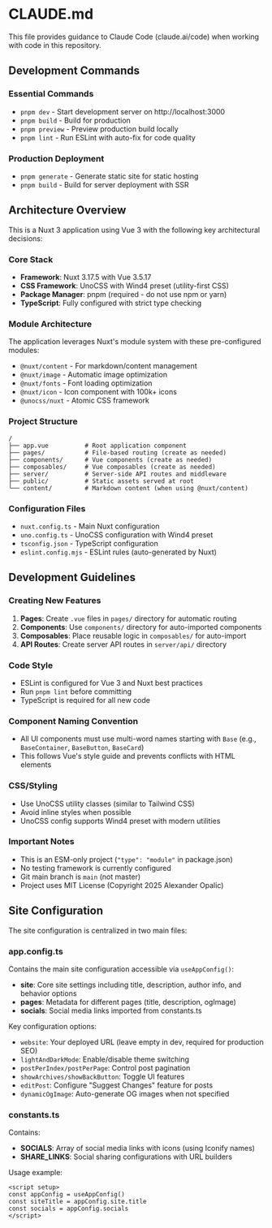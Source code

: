 # CLAUDE.md

This file provides guidance to Claude Code (claude.ai/code) when working with code in this repository.

## Development Commands

### Essential Commands
- `pnpm dev` - Start development server on http://localhost:3000
- `pnpm build` - Build for production
- `pnpm preview` - Preview production build locally
- `pnpm lint` - Run ESLint with auto-fix for code quality

### Production Deployment
- `pnpm generate` - Generate static site for static hosting
- `pnpm build` - Build for server deployment with SSR

## Architecture Overview

This is a Nuxt 3 application using Vue 3 with the following key architectural decisions:

### Core Stack
- **Framework**: Nuxt 3.17.5 with Vue 3.5.17
- **CSS Framework**: UnoCSS with Wind4 preset (utility-first CSS)
- **Package Manager**: pnpm (required - do not use npm or yarn)
- **TypeScript**: Fully configured with strict type checking

### Module Architecture
The application leverages Nuxt's module system with these pre-configured modules:
- `@nuxt/content` - For markdown/content management
- `@nuxt/image` - Automatic image optimization
- `@nuxt/fonts` - Font loading optimization
- `@nuxt/icon` - Icon component with 100k+ icons
- `@unocss/nuxt` - Atomic CSS framework

### Project Structure
```
/
├── app.vue          # Root application component
├── pages/           # File-based routing (create as needed)
├── components/      # Vue components (create as needed)
├── composables/     # Vue composables (create as needed)
├── server/          # Server-side API routes and middleware
├── public/          # Static assets served at root
└── content/         # Markdown content (when using @nuxt/content)
```

### Configuration Files
- `nuxt.config.ts` - Main Nuxt configuration
- `uno.config.ts` - UnoCSS configuration with Wind4 preset
- `tsconfig.json` - TypeScript configuration
- `eslint.config.mjs` - ESLint rules (auto-generated by Nuxt)

## Development Guidelines

### Creating New Features
1. **Pages**: Create `.vue` files in `pages/` directory for automatic routing
2. **Components**: Use `components/` directory for auto-imported components
3. **Composables**: Place reusable logic in `composables/` for auto-import
4. **API Routes**: Create server API routes in `server/api/` directory

### Code Style
- ESLint is configured for Vue 3 and Nuxt best practices
- Run `pnpm lint` before committing
- TypeScript is required for all new code

### Component Naming Convention
- All UI components must use multi-word names starting with `Base` (e.g., `BaseContainer`, `BaseButton`, `BaseCard`)
- This follows Vue's style guide and prevents conflicts with HTML elements

### CSS/Styling
- Use UnoCSS utility classes (similar to Tailwind CSS)
- Avoid inline styles when possible
- UnoCSS config supports Wind4 preset with modern utilities

### Important Notes
- This is an ESM-only project (`"type": "module"` in package.json)
- No testing framework is currently configured
- Git main branch is `main` (not master)
- Project uses MIT License (Copyright 2025 Alexander Opalic)

## Site Configuration

The site configuration is centralized in two main files:

### app.config.ts
Contains the main site configuration accessible via `useAppConfig()`:
- **site**: Core site settings including title, description, author info, and behavior options
- **pages**: Metadata for different pages (title, description, ogImage)
- **socials**: Social media links imported from constants.ts

Key configuration options:
- `website`: Your deployed URL (leave empty in dev, required for production SEO)
- `lightAndDarkMode`: Enable/disable theme switching
- `postPerIndex/postPerPage`: Control post pagination
- `showArchives/showBackButton`: Toggle UI features
- `editPost`: Configure "Suggest Changes" feature for posts
- `dynamicOgImage`: Auto-generate OG images when not specified

### constants.ts
Contains:
- **SOCIALS**: Array of social media links with icons (using Iconify names)
- **SHARE_LINKS**: Social sharing configurations with URL builders

Usage example:
```vue
<script setup>
const appConfig = useAppConfig()
const siteTitle = appConfig.site.title
const socials = appConfig.socials
</script>
```